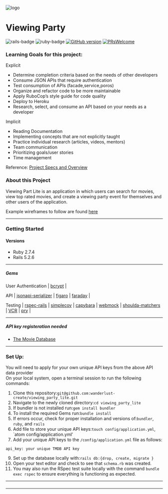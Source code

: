 <img src="https://user-images.githubusercontent.com/67713820/178377837-e5a25111-6b84-4434-8a60-bd08f46454c1.png" alt="logo" max-width="600"><br>

# Viewing Party
![rails-badge](https://img.shields.io/badge/Rails-5.2.6-blue) ![ruby-badge](https://img.shields.io/badge/Ruby-2.7.4-orange)
[![GitHub version](https://badge.fury.io/gh/wanderlust-create%2Fwhether_sweater.svg)](https://badge.fury.io/gh/wanderlust-create%whether_sweater)
[![PRsWelcome](https://img.shields.io/badge/PRs-welcome-brightgreen.svg?style=shields)](http://makeapullrequest.com)

### Learning Goals for this project:
Explicit
- Determine completion criteria based on the needs of other developers
- Consume JSON APIs that require authentication
- Test consumption of APIs (facade,service,poros)
- Organize and refactor code to be more maintainable
- Apply RuboCop’s style guide for code quality
- Deploy to Heroku
- Research, select, and consume an API based on your needs as a developer

Implicit
- Reading Documentation
- Implementing concepts that are not explicitly taught
- Practice individual research (articles, videos, mentors)
- Team communication
- Prioritizing goals/user stories
- Time management

Reference: [Project Specs and Overview](https://backend.turing.io/module3/projects/viewing_party_lite)

### About this Project

Viewing Part Lite is an application in which users can search for movies, view top rated movies,  and create a viewing party event for themselves and other users of the application.

Example wireframes to follow are found [here](https://backend.turing.io/module3/projects/viewing_party_lite/wireframes)

----------
### Getting Started

#### Versions 
- Ruby 2.7.4
- Rails 5.2.6

----------

##### Gems

User Authentication | [bcrypt](https://github.com/bcrypt-ruby/bcrypt-ruby) | 

API | [jsonapi-serializer](https://github.com/fotinakis/jsonapi-serializers) | [figaro](https://github.com/p2t2/figaro) | [faraday](https://github.com/lostisland/faraday) | 

Testing | [rspec-rails](https://github.com/rspec/rspec-rails) | [simplecov](https://github.com/simplecov-ruby/simplecov) | [capybara](https://github.com/teamcapybara/capybara) | [webmock](https://github.com/bblimke/webmock) | [shoulda-matchers](https://github.com/thoughtbot/shoulda-matchers) | [VCR](https://github.com/vcr/vcr) | [pry](https://github.com/pry/pry) |

----------
##### API key registeration needed

- [The Movie Database](https://www.themoviedb.org/documentation/api)<br>

----------

### Set Up: 
You will need to apply for your own unique API keys from the above API data provider<br>
On your local system, open a terminal session to run the following commands:
1. Clone this repository:`git@github.com:wanderlust-create/viewing_party_lite.git`
3. Navigate to the newly cloned directory:`cd viewing_party_lite`
4. If bundler is not installed run:`gem install bundler`
5. To install the required Gems run:`bundle install`
6. If errors occur, check for proper installation and versions of:`bundler`, `ruby`, and `rails`
7. Add file to store your unique API keys:`touch config/application.yml`, `atom config/application.yml'
8. Add your unique API keys to the `/config/application.yml` file as follows:<br>
```
api_key: your unique TMDB API key 

```
9. Set up the database locally with:`rails db:{drop, create, migrate }`
10. Open your text editor and check to see that `schema.rb` was created.
11. You may also run the RSpec test suite locally with the command `bundle exec rspec` to ensure everything is functioning as expected.

----------

### 

----------


